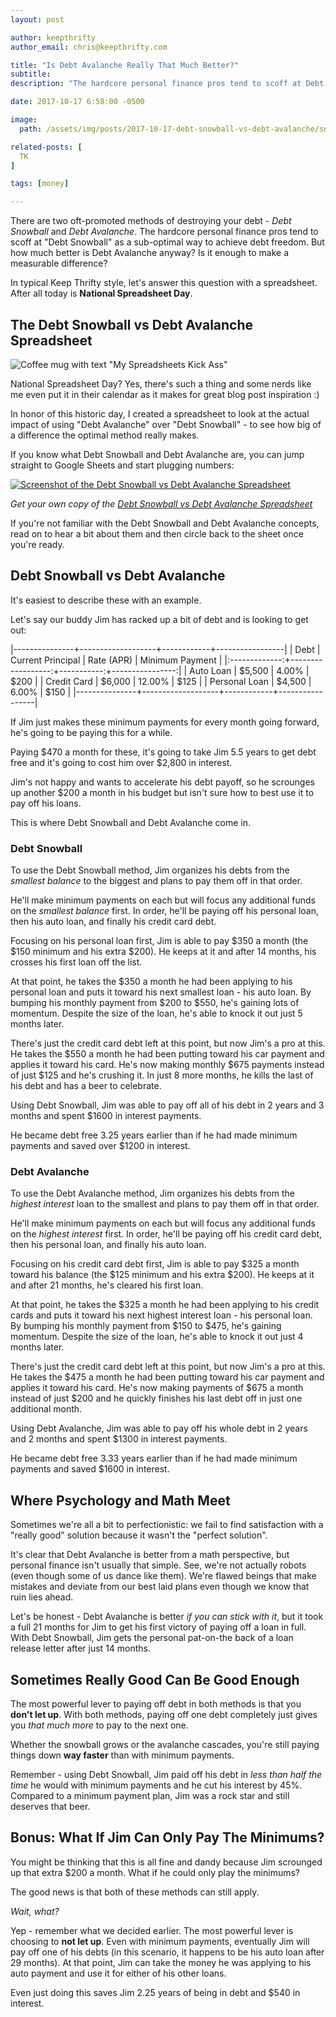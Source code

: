 ```yaml
---
layout: post

author: keepthrifty
author_email: chris@keepthrifty.com

title: "Is Debt Avalanche Really That Much Better?"
subtitle:
description: "The hardcore personal finance pros tend to scoff at Debt Snowball as a sub-optimal way to achieve debt freedom. But how much better is Debt Avalanche anyway?"

date: 2017-10-17 6:58:00 -0500

image:
  path: /assets/img/posts/2017-10-17-debt-snowball-vs-debt-avalanche/snowball-vs-avalanche.jpg

related-posts: [
  TK
]

tags: [money]

---
```


There are two oft-promoted methods of destroying your debt - _Debt Snowball_ and _Debt Avalanche_. The hardcore personal finance pros tend to scoff at "Debt Snowball" as a sub-optimal way to achieve debt freedom. But how much better is Debt Avalanche anyway? Is it enough to make a measurable difference?

In typical Keep Thrifty style, let's answer this question with a spreadsheet. After all today is __National Spreadsheet Day__.

## The Debt Snowball vs Debt Avalanche Spreadsheet

![Coffee mug with text "My Spreadsheets Kick Ass"]({{site.url}}/assets/img/posts/2017-10-17-debt-snowball-vs-debt-avalanche/spreadsheet-trophy.jpg)

National Spreadsheet Day? Yes, there's such a thing and some nerds like me even put it in their calendar as it makes for great blog post inspiration :)

In honor of this historic day, I created a spreadsheet to look at the actual impact of using "Debt Avalanche" over "Debt Snowball" - to see how big of a difference the optimal method really makes.

If you know what Debt Snowball and Debt Avalanche are, you can jump straight to Google Sheets and start plugging numbers:

[![Screenshot of the Debt Snowball vs Debt Avalanche Spreadsheet]({{site.url}}/assets/img/posts/2017-10-17-debt-snowball-vs-debt-avalanche/debt-snowball-vs-debt-avalanche-spreadsheet.png)](https://docs.google.com/spreadsheets/d/1DuVQ5OMoPssftm6qeSX72GLrbXv5S9tBBlQ82TCDQwM/edit?usp=copy)

_Get your own copy of the [Debt Snowball vs Debt Avalanche Spreadsheet](https://docs.google.com/spreadsheets/d/1DuVQ5OMoPssftm6qeSX72GLrbXv5S9tBBlQ82TCDQwM/edit?usp=copy)_

If you're not familiar with the Debt Snowball and Debt Avalanche concepts, read on to hear a bit about them and then circle back to the sheet once you're ready.

## Debt Snowball vs Debt Avalanche

It's easiest to describe these with an example.

Let's say our buddy Jim has racked up a bit of debt and is looking to get out:

|---------------+-------------------+------------+-----------------|
| Debt          | Current Principal | Rate (APR) | Minimum Payment |
|:-------------:+------------------:+-----------:+----------------:|
| Auto Loan     | $5,500            | 4.00%      | $200            |
| Credit Card   | $6,000            | 12.00%     | $125            |
| Personal Loan | $4,500            | 6.00%      | $150            |
|---------------+-------------------+------------+-----------------|

If Jim just makes these minimum payments for every month going forward, he's going to be paying this for a while.

Paying $470 a month for these, it's going to take Jim 5.5 years to get debt free and it's going to cost him over $2,800 in interest.

Jim's not happy and wants to accelerate his debt payoff, so he scrounges up another $200 a month in his budget but isn't sure how to best use it to pay off his loans.

This is where Debt Snowball and Debt Avalanche come in.

### Debt Snowball

To use the Debt Snowball method, Jim organizes his debts from the _smallest balance_ to the biggest and plans to pay them off in that order.

He'll make minimum payments on each but will focus any additional funds on the _smallest balance_ first. In order, he'll be paying off his personal loan, then his auto loan, and finally his credit card debt.

Focusing on his personal loan first, Jim is able to pay $350 a month (the $150 minimum and his extra $200). He keeps at it and after 14 months, his crosses his first loan off the list.

At that point, he takes the $350 a month he had been applying to his personal loan and puts it toward his next smallest loan - his auto loan. By bumping his monthly payment from $200 to $550, he's gaining lots of momentum. Despite the size of the loan, he's able to knock it out just 5 months later.

There's just the credit card debt left at this point, but now Jim's a pro at this. He takes the $550 a month he had been putting toward his car payment and applies it toward his card. He's now making monthly $675 payments instead of just $125 and he's crushing it. In just 8 more months, he kills the last of his debt and has a beer to celebrate.

Using Debt Snowball, Jim was able to pay off all of his debt in 2 years and 3 months and spent $1600 in interest payments.

He became debt free 3.25 years earlier than if he had made minimum payments and saved over $1200 in interest.

### Debt Avalanche

To use the Debt Avalanche method, Jim organizes his debts from the _highest interest_ loan to the smallest and plans to pay them off in that order.

He'll make minimum payments on each but will focus any additional funds on the _highest interest_ first. In order, he'll be paying off his credit card debt, then his personal loan, and finally his auto loan.

Focusing on his credit card debt first, Jim is able to pay $325 a month toward his balance (the $125 minimum and his extra $200). He keeps at it and after 21 months, he's cleared his first loan.

At that point, he takes the $325 a month he had been applying to his credit cards and puts it toward his next highest interest loan - his personal loan. By bumping his monthly payment from $150 to $475, he's gaining momentum. Despite the size of the loan, he's able to knock it out just 4 months later.

There's just the credit card debt left at this point, but now Jim's a pro at this. He takes the $475 a month he had been putting toward his car payment and applies it toward his card. He's now making payments of $675 a month instead of just $200 and he quickly finishes his last debt off in just one additional month.

Using Debt Avalanche, Jim was able to pay off his whole debt in 2 years and 2 months and spent $1300 in interest payments.

He became debt free 3.33 years earlier than if he had made minimum payments and saved $1600 in interest.

## Where Psychology and Math Meet

Sometimes we're all a bit to perfectionistic: we fail to find satisfaction with a "really good" solution because it wasn't the "perfect solution".

It's clear that Debt Avalanche is better from a math perspective, but personal finance isn't usually that simple. See, we're not actually robots (even though some of us dance like them). We're flawed beings that make mistakes and deviate from our best laid plans even though we know that ruin lies ahead.

Let's be honest - Debt Avalanche is better _if you can stick with it_, but it took a full 21 months for Jim to get his first victory of paying off a loan in full. With Debt Snowball, Jim gets the personal pat-on-the back of a loan release letter after just 14 months.

## Sometimes Really Good Can Be Good Enough

The most powerful lever to paying off debt in both methods is that you __don't let up__. With both methods, paying off one debt completely just gives you _that much more_ to pay to the next one.

Whether the snowball grows or the avalanche cascades, you're still paying things down __way faster__ than with minimum payments.

Remember - using Debt Snowball, Jim paid off his debt in _less than half the time_ he would with minimum payments and he cut his interest by 45%. Compared to a minimum payment plan, Jim was a rock star and still deserves that beer.

## Bonus: What If Jim Can Only Pay The Minimums?

You might be thinking that this is all fine and dandy because Jim scrounged up that extra $200 a month. What if he could only play the minimums?

The good news is that both of these methods can still apply.

_Wait, what?_

Yep - remember what we decided earlier. The most powerful lever is choosing to __not let up__. Even with minimum payments, eventually Jim will pay off one of his debts (in this scenario, it happens to be his auto loan after 29 months). At that point, Jim can take the money he was applying to his auto payment and use it for either of his other loans.

Even just doing this saves Jim 2.25 years of being in debt and $540 in interest.
